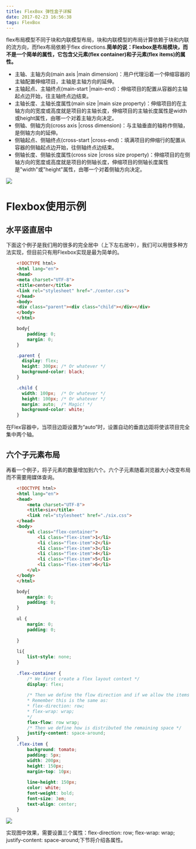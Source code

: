```yaml
---
title: FlexBox 弹性盒子详解
date: 2017-02-23 16:56:38
tags: FlexBox
---
```


flex布局模型不同于块和内联模型布局，块和内联模型的布局计算依赖于块和内联的流方向，而flex布局依赖于flex directions.**简单的说：Flexbox是布局模块，而不是一个简单的属性，它包含父元素(flex container)和子元素(flex items)的属性。**

<!-- more -->

- 主轴、主轴方向(main axis |main dimension)：用户代理沿着一个伸缩容器的主轴配置伸缩项目，主轴是主轴方向的延伸。 
- 主轴起点、主轴终点(main-start |main-end)：伸缩项目的配置从容器的主轴起点边开始，往主轴终点边结束。 
- 主轴长度、主轴长度属性(main size |main size property)：伸缩项目的在主轴方向的宽度或高度就是项目的主轴长度，伸缩项目的主轴长度属性是width或height属性，由哪一个对着主轴方向决定。 
- 侧轴、侧轴方向(cross axis |cross dimension)：与主轴垂直的轴称作侧轴，是侧轴方向的延伸。 
- 侧轴起点、侧轴终点(cross-start |cross-end)：填满项目的伸缩行的配置从容器的侧轴起点边开始，往侧轴终点边结束。
-  侧轴长度、侧轴长度属性(cross size |cross size property)：伸缩项目的在侧轴方向的宽度或高度就是项目的侧轴长度，伸缩项目的侧轴长度属性是"width"或"height"属性，由哪一个对着侧轴方向决定。

![](https://segmentfault.com/image?src=http://img.blog.csdn.net/20150614222502311&objectId=1190000002910324&token=fa57b0c157bd4d74243425778f0b707e)

# Flexbox使用示例 #

## 水平竖直居中 ##

下面这个例子是我们用的很多的完全居中（上下左右居中），我们可以用很多种方法实现，但目前只有用Flexbox实现是最为简单的。

```html
    <!DOCTYPE html>
    <html lang="en">
    <head>
    <meta charset="UTF-8">
    <title>center</title>
    <link rel="stylesheet" href="./center.css">
    </head>
    <body>
    <div class="parent"><div class="child"></div></div>
    </body>
    </html>
```

```CSS
	body{
	    padding: 0;
	    margin: 0;
	}	

	.parent {
	  display: flex;
	  height: 300px; /* Or whatever */
	  background-color: black;
	}	

	.child {
	  width: 100px;  /* Or whatever */
	  height: 100px; /* Or whatever */
	  margin: auto;  /* Magic! */
	  background-color: white;
	}
```

在Flex容器中，当项目边距设置为“auto”时，设置自动的垂直边距将使该项目完全集中两个轴。

## 六个子元素布局 ##

再看一个例子，将子元素的数量增加到六个。六个子元素随着浏览器大小改变布局而不需要用媒体查询。

```html
	<!DOCTYPE html>
	<html lang="en">
	<head>
	    <meta charset="UTF-8">
	    <title>six</title>
	    <link rel="stylesheet" href="./six.css">
	</head>
	<body>
	    <ul class="flex-container">
	        <li class="flex-item">1</li>
	        <li class="flex-item">2</li>
	        <li class="flex-item">3</li>
	        <li class="flex-item">4</li>
	        <li class="flex-item">5</li>
	        <li class="flex-item">6</li>
	    </ul>
	</body>
	</html>

```

```CSS
	body{
	    margin: 0;
	    padding: 0;
	}
	
	ul {
	    margin: 0;
	    padding: 0;
	
	}
	
	li{
	    list-style: none;
	}
	
	.flex-container {
	    /* We first create a flex layout context */
	    display: flex;
	
	    /* Then we define the flow direction and if we allow the items to wrap 
	    * Remember this is the same as:
	    * flex-direction: row;
	    * flex-wrap: wrap;
	    */
	    flex-flow: row wrap;
	    /* Then we define how is distributed the remaining space */
	    justify-content: space-around;
	}
	.flex-item {
	    background: tomato;
	    padding: 5px;
	    width: 200px;
	    height: 150px;
	    margin-top: 10px;
	
	    line-height: 150px;
	    color: white;
	    font-weight: bold;
	    font-size: 3em;
	    text-align: center;
	}

```

![](https://segmentfault.com/image?src=http://img.blog.csdn.net/20150616133212898&objectId=1190000002910324&token=75681601fadb05ec6c57f7d0af4a7bef)

实现图中效果，需要设置三个属性：flex-direction: row; flex-wrap: wrap; justify-content: space-around;下节将介绍各属性。

